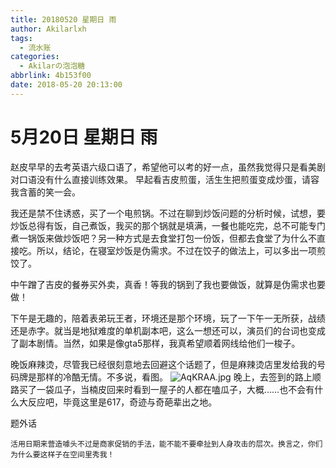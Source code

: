 ```yaml
---
title: 20180520 星期日 雨
author: Akilarlxh
tags:
  - 流水账
categories:
  - Akilarの泡泡糖
abbrlink: 4b153f00
date: 2018-05-20 20:13:00
---
```

# 5月20日 星期日 雨

赵皮早早的去考英语六级口语了，希望他可以考的好一点，虽然我觉得只是看美剧对口语没有什么直接训练效果。
早起看吉皮煎蛋，活生生把煎蛋变成炒蛋，请容我含蓄的笑一会。

我还是禁不住诱惑，买了一个电煎锅。不过在聊到炒饭问题的分析时候，试想，要炒饭总得有饭，自己煮饭，我买的那个锅就是填满，一餐也能吃完，总不可能专门煮一锅饭来做炒饭吧？另一种方式是去食堂打包一份饭，但都去食堂了为什么不直接吃。所以，结论，在寝室炒饭是伪需求。不过在饺子的做法上，可以多出一项煎饺了。

中午蹭了吉皮的餐券买外卖，真香！等我的锅到了我也要做饭，就算是伪需求也要做！

下午是无趣的，陪着表弟玩王者，环境还是那个环境，玩了一下午一无所获，战绩还是赤字。就当是地狱难度的单机副本吧，这么一想还可以，演员们的台词也变成了副本剧情。当然，如果是像gta5那样，我真希望顺着网线给他们一梭子。

晚饭麻辣烫，尽管我已经很刻意地去回避这个话题了，但是麻辣烫店里发给我的号码牌是那样的冷酷无情。不多说，看图。
![AqKRAA.jpg](https://s2.ax1x.com/2019/04/12/AqKRAA.jpg)
晚上，去签到的路上顺路买了一袋瓜子，当楠皮回来时看到一屋子的人都在嗑瓜子，大概……也不会有什么大反应吧，毕竟这里是617，奇迹与奇葩辈出之地。

题外话
```
活用日期来营造噱头不过是商家促销的手法，能不能不要牵扯到人身攻击的层次。换言之，你们为什么要这样子在空间里秀我！
```